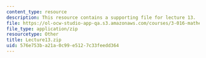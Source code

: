 ```yaml
---
content_type: resource
description: This resource contains a supporting file for lecture 13.
file: https://ol-ocw-studio-app-qa.s3.amazonaws.com/courses/3-016-mathematics-for-materials-scientists-and-engineers-fall-2005/576e753ba21a0c99e5127c33feedd364_Lecture13.zip
file_type: application/zip
resourcetype: Other
title: Lecture13.zip
uid: 576e753b-a21a-0c99-e512-7c33feedd364
---
```

